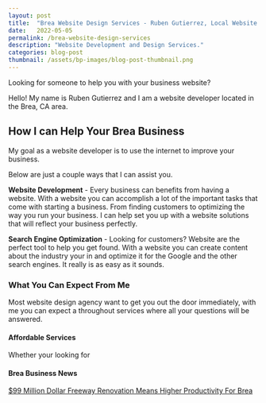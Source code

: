 ```yaml
---
layout: post
title:  "Brea Website Design Services - Ruben Gutierrez, Local Website Designer"
date:   2022-05-05
permalink: /brea-website-design-services
description: "Website Development and Design Services."
categories: blog-post
thumbnail: /assets/bp-images/blog-post-thumbnail.png
---
```


Looking for someone to help you with your business website?

Hello! My name is Ruben Gutierrez and I am a website developer located in the Brea, CA area.

## How I can Help Your Brea Business
My goal as a website developer is to use the internet to improve your business.

Below are just a couple ways that I can assist you.

**Website Development** - Every business can benefits from having a website. With a website you can accomplish a lot of the important tasks that come with starting a business.  From finding customers to optimizing the way you run your business. I can help set you up with a website solutions that will reflect your business perfectly.

**Search Engine Optimization** - Looking for customers? Website are the perfect tool to help you get found.  With a website you can create content about the industry your in and optimize it for the Google and the other search engines.  It really is as easy as it sounds.

### What You Can Expect From Me
Most website design agency want to get you out the door immediately, with me you can expect a throughout services where all your questions will be answered.

#### Affordable Services
Whether your looking for


#### Brea Business News
[$99 Million Dollar Freeway Renovation Means Higher Productivity For Brea](https://rooben.design/brea-website-design-services)
